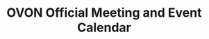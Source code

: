 ---
title: OVON Official Meeting and Event Calendar
image: /img/open-voice-network-ovon-official-meeting-event-calendar.jpg
intro: >-
  Explore the official meeting and event calendar of the Open Voice Network. Below you'll find regularly scheduled meetings, upcoming voice-related events, and more. Click on a calendar listing to copy the information to your personal calendar. Note: All calendar listings are in Central European Standard Time (CEST). 
calendarLink: "https://calendar.google.com/calendar/embed?height=800&wkst=1&bgcolor=%23FFFFFF&ctz=Africa%2FTunis&src=Y185Zmk4ODhzbGphdHMzOTE1M281bjhpY2UzMEBncm91cC5jYWxlbmRhci5nb29nbGUuY29t&color=%23F4511E&title=Open%20Voice%20Network%20Official%20Meeting%20and%20Event%20Calendar"
---